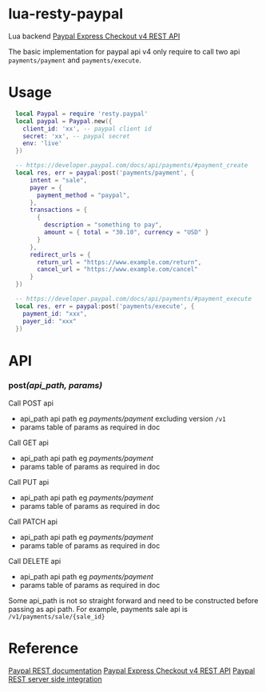 # lua-resty-paypal
Lua backend [Paypal Express Checkout v4 REST API](https://developer.paypal.com/docs/integration/direct/express-checkout/integration-jsv4)

The basic implementation for paypal api v4 only require to call two api `payments/payment` and `payments/execute`.


# Usage
```lua
  local Paypal = require 'resty.paypal'
  local paypal = Paypal.new({
    client_id: 'xx', -- paypal client id
    secret: 'xx', -- paypal secret
    env: 'live'
  })

  -- https://developer.paypal.com/docs/api/payments/#payment_create
  local res, err = paypal:post('payments/payment', {
      intent = "sale",
      payer = {
        payment_method = "paypal",
      },
      transactions = {
        {
          description = "something to pay",
          amount = { total = "30.10", currency = "USD" }  
        }
      },
      redirect_urls = {
        return_url = "https://www.example.com/return",
        cancel_url = "https://www.example.com/cancel"
      } 
  })

  -- https://developer.paypal.com/docs/api/payments/#payment_execute
  local res, err = paypal:post('payments/execute', {
    payment_id: "xxx",
    payer_id: "xxx"
  })
```

# API

### **post**_(api\_path, params)_
  Call POST api
  - api_path api path eg _payments/payment_ excluding version `/v1`
  - params table of params as required in doc 

  Call GET api
  - api_path api path eg _payments/payment_
  - params table of params as required in doc 

  Call PUT api
  - api_path api path eg _payments/payment_
  - params table of params as required in doc 

  Call PATCH api
  - api_path api path eg _payments/payment_
  - params table of params as required in doc 

  Call DELETE api
  - api_path api path eg _payments/payment_
  - params table of params as required in doc 

Some api\_path is not so straight forward and need to be constructed before passing as api path.
For example, payments sale api is `/v1/payments/sale/{sale_id}` 


# Reference
[Paypal REST documentation](https://developer.paypal.com/docs/api/overview) 
[Paypal Express Checkout v4 REST API](https://developer.paypal.com/docs/integration/direct/express-checkout/integration-jsv4) 
[Paypal REST server side integration](https://developer.paypal.com/docs/integration/direct/express-checkout/integration-jsv4/server-side-REST-integration) 

